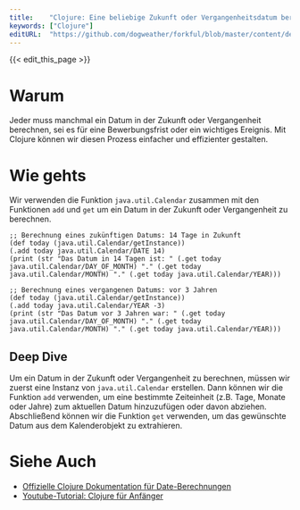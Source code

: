 ```yaml
---
title:    "Clojure: Eine beliebige Zukunft oder Vergangenheitsdatum berechnen"
keywords: ["Clojure"]
editURL:  "https://github.com/dogweather/forkful/blob/master/content/de/clojure/calculating-a-date-in-the-future-or-past.md"
---
```


{{< edit_this_page >}}

# Warum
Jeder muss manchmal ein Datum in der Zukunft oder Vergangenheit berechnen, sei es für eine Bewerbungsfrist oder ein wichtiges Ereignis. Mit Clojure können wir diesen Prozess einfacher und effizienter gestalten.

# Wie gehts
Wir verwenden die Funktion `java.util.Calendar` zusammen mit den Funktionen `add` und `get` um ein Datum in der Zukunft oder Vergangenheit zu berechnen.

```
;; Berechnung eines zukünftigen Datums: 14 Tage in Zukunft
(def today (java.util.Calendar/getInstance))
(.add today java.util.Calendar/DATE 14)
(print (str "Das Datum in 14 Tagen ist: " (.get today java.util.Calendar/DAY_OF_MONTH) "." (.get today java.util.Calendar/MONTH) "." (.get today java.util.Calendar/YEAR)))
```

```
;; Berechnung eines vergangenen Datums: vor 3 Jahren
(def today (java.util.Calendar/getInstance))
(.add today java.util.Calendar/YEAR -3)
(print (str "Das Datum vor 3 Jahren war: " (.get today java.util.Calendar/DAY_OF_MONTH) "." (.get today java.util.Calendar/MONTH) "." (.get today java.util.Calendar/YEAR)))
```

## Deep Dive
Um ein Datum in der Zukunft oder Vergangenheit zu berechnen, müssen wir zuerst eine Instanz von `java.util.Calendar` erstellen. Dann können wir die Funktion `add` verwenden, um eine bestimmte Zeiteinheit (z.B. Tage, Monate oder Jahre) zum aktuellen Datum hinzuzufügen oder davon abziehen. Abschließend können wir die Funktion `get` verwenden, um das gewünschte Datum aus dem Kalenderobjekt zu extrahieren.

# Siehe Auch
- [Offizielle Clojure Dokumentation für Date-Berechnungen](https://clojure.org/api/java.util.Calendar)
- [Youtube-Tutorial: Clojure für Anfänger](https://www.youtube.com/watch?v=TurbraO_Js0)
